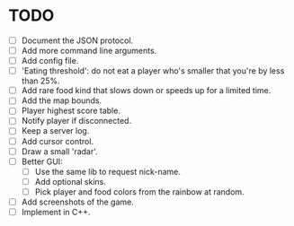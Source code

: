 TODO
====
* [ ] Document the JSON protocol.
* [ ] Add more command line arguments.
* [ ] Add config file.
* [ ] 'Eating threshold': do not eat a player who's smaller that you're by less than 25%.
* [ ] Add rare food kind that slows down or speeds up for a limited time.
* [ ] Add the map bounds.
* [ ] Player highest score table.
* [ ] Notify player if disconnected.
* [ ] Keep a server log.
* [ ] Add cursor control.
* [ ] Draw a small 'radar'.
* [ ] Better GUI:
  * [ ] Use the same lib to request nick-name.
  * [ ] Add optional skins.
  * [ ] Pick player and food colors from the rainbow at random.
* [ ] Add screenshots of the game.
* [ ] Implement in C++.